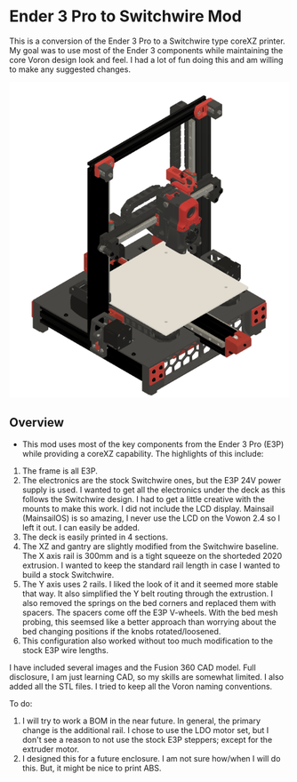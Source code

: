 #  Ender 3 Pro to Switchwire Mod

This is a conversion of the Ender 3 Pro to a Switchwire type coreXZ printer.  My goal was to use most of the Ender 3 components while maintaining the core Voron design look and feel.
I had a lot of fun doing this and am willing to make any suggested changes.

![Home](Images/Home.png)

## Overview
- This mod uses most of the key components from the Ender 3 Pro (E3P) while providing a coreXZ capability.  The highlights of this include:
1. The frame is all E3P.
2. The electronics are the stock Switchwire ones, but the E3P 24V power supply is used.  I wanted to get all the electronics under the deck as this follows the Switchwire design.  I had to get a little creative with the mounts to make this work.  I did not include the LCD display.   Mainsail (MainsailOS) is so amazing, I never use the LCD on the Vowon 2.4 so I left it out.  I can easily be added.
3. The deck is easily printed in 4 sections.
4. The XZ and gantry are slightly modified from the Switchwire baseline.  The X axis rail is 300mm and is a tight squeeze on the shorteded 2020 extrusion.  I wanted to keep the standard rail length in case I wanted to build a stock Switchwire.
5. The Y axis uses 2 rails.  I liked the look of it and it seemed more stable that way.  It also simplified the Y belt routing through the extrustion.  I also removed the springs on the bed corners and replaced them with spacers.  The spacers come off the E3P V-wheels.  With the bed mesh probing, this seemsed like a better approach than worrying about the bed changing positions if the knobs rotated/loosened.
6. This configuration also worked without too much modification to the stock E3P wire lengths.

I have included several images and the Fusion 360 CAD model.  Full disclosure, I am just learning CAD, so my skills are somewhat limited.  I also added all the STL files.  I tried to keep all the Voron naming conventions.

To do:
1. I will try to work a BOM in the near future.  In general, the primary change is the additional rail.  I chose to use the LDO motor set, but I don't see a reason to not use the stock E3P steppers; except for the extruder motor.
2. I designed this for a future enclosure.  I am not sure how/when I will do this.  But, it might be nice to print ABS.
